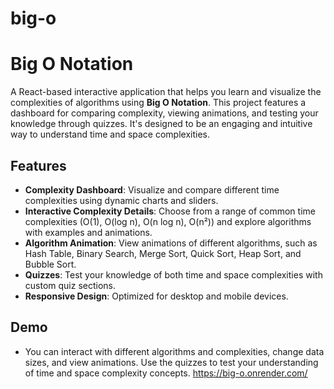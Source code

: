 # big-o

# Big O Notation 

A React-based interactive application that helps you learn and visualize the complexities of algorithms using **Big O Notation**. This project features a dashboard for comparing complexity, viewing animations, and testing your knowledge through quizzes. It's designed to be an engaging and intuitive way to understand time and space complexities.

## Features

- **Complexity Dashboard**: Visualize and compare different time complexities using dynamic charts and sliders.
- **Interactive Complexity Details**: Choose from a range of common time complexities (O(1), O(log n), O(n log n), O(n²)) and explore algorithms with examples and animations.
- **Algorithm Animation**: View animations of different algorithms, such as Hash Table, Binary Search, Merge Sort, Quick Sort, Heap Sort, and Bubble Sort.
- **Quizzes**: Test your knowledge of both time and space complexities with custom quiz sections.
- **Responsive Design**: Optimized for desktop and mobile devices.

## Demo

- You can interact with different algorithms and complexities, change data sizes, and view animations. Use the quizzes to test your understanding of time and space complexity concepts.
https://big-o.onrender.com/
